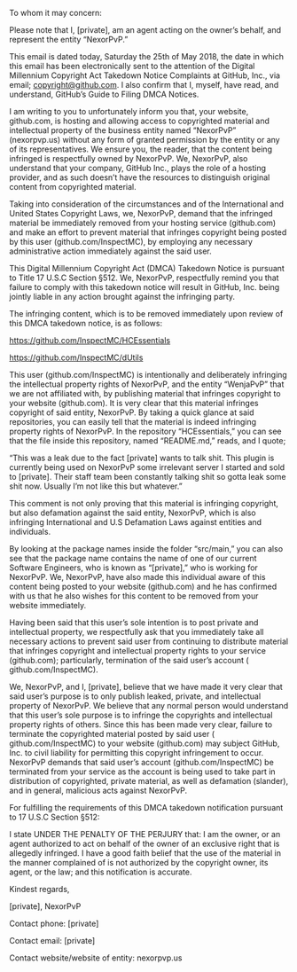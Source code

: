 To whom it may concern:

Please note that I, [private], am an agent acting on the owner’s behalf, and
represent the entity “NexorPvP.”

This email is dated today, Saturday the 25th of May 2018, the date in which
this email has been electronically sent to the attention of the Digital
Millennium Copyright Act Takedown Notice Complaints at GitHub, Inc., via
email; copyright@github.com. I also confirm that I, myself, have read, and
understand, GitHub’s Guide to Filing DMCA Notices.

I am writing to you to unfortunately inform you that, your website,
github.com, is hosting and allowing access to copyrighted material and
intellectual property of the business entity named “NexorPvP” (nexorpvp.us)
without any form of granted permission by the entity or any of its
representatives. We ensure you, the reader, that the content being
infringed is respectfully owned by NexorPvP. We, NexorPvP, also understand
that your company, GitHub Inc., plays the role of a hosting provider, and
as such doesn’t have the resources to distinguish original content from
copyrighted material.

Taking into consideration of the circumstances and of the International and
United States Copyright Laws, we, NexorPvP, demand that the infringed
material be immediately removed from your hosting service (github.com) and
make an effort to prevent material that infringes copyright being posted by
this user (github.com/InspectMC), by employing any necessary administrative
action immediately against the said user.

This Digital Millennium Copyright Act (DMCA) Takedown Notice is pursuant to
Title 17 U.S.C Section §512. We, NexorPvP, respectfully remind you that
failure to comply with this takedown notice will result in GitHub, Inc.
being jointly liable in any action brought against the infringing party.

The infringing content, which is to be removed immediately upon review of
this DMCA takedown notice, is as follows:

https://github.com/InspectMC/HCEssentials

https://github.com/InspectMC/dUtils

This user (github.com/InspectMC) is intentionally and deliberately
infringing the intellectual property rights of NexorPvP, and the entity
“WenjaPvP” that we are not affiliated with, by publishing material that
infringes copyright to your website (github.com). It is very clear that
this material infringes copyright of said entity, NexorPvP. By taking a
quick glance at said repositories, you can easily tell that the material is
indeed infringing property rights of NexorPvP. In the repository
“HCEssentials,” you can see that the file inside this repository, named
“README.md,” reads, and I quote;

“This was a leak due to the fact [private] wants to talk shit. This plugin
is currently being used on NexorPvP some irrelevant server I started and
sold to [private]. Their staff team been constantly talking shit so gotta
leak some shit now. Usually I’m not like this but whatever.”

This comment is not only proving that this material is infringing
copyright, but also defamation against the said entity, NexorPvP, which is
also infringing International and U.S Defamation Laws against entities and
individuals.

By looking at the package names inside the folder “src/main,” you can also
see that the package name contains the name of one of our current Software
Engineers, who is known as “[private],” who is working for NexorPvP. We,
NexorPvP, have also made this individual aware of this content being posted
to your website (github.com) and he has confirmed with us that he also
wishes for this content to be removed from your website immediately.

Having been said that this user’s sole intention is to post private and
intellectual property, we respectfully ask that you immediately take all
necessary actions to prevent said user from continuing to distribute
material that infringes copyright and intellectual property rights to your
service (github.com); particularly, termination of the said user’s account (
github.com/InspectMC).

We, NexorPvP, and I, [private], believe that we have made it very clear that
said user’s purpose is to only publish leaked, private, and intellectual
property of NexorPvP. We believe that any normal person would understand
that this user’s sole purpose is to infringe the copyrights and
intellectual property rights of others. Since this has been made very
clear, failure to terminate the copyrighted material posted by said user (
github.com/InspectMC) to your website (github.com) may subject GitHub, Inc.
to civil liability for permitting this copyright infringement to occur.
NexorPvP demands that said user’s account (github.com/InspectMC) be
terminated from your service as the account is being used to take part in
distribution of copyrighted, private material, as well as defamation
(slander), and in general, malicious acts against NexorPvP.

For fulfilling the requirements of this DMCA takedown notification pursuant
to 17 U.S.C Section §512:

I state UNDER THE PENALTY OF THE PERJURY that: I am the owner, or an agent
authorized to act on behalf of the owner of an exclusive right that is
allegedly infringed. I have a good faith belief that the use of the
material in the manner complained of is not authorized by the copyright
owner, its agent, or the law; and this notification is accurate.

Kindest regards,

[private], NexorPvP

Contact phone: [private]

Contact email: [private]

Contact website/website of entity: nexorpvp.us
